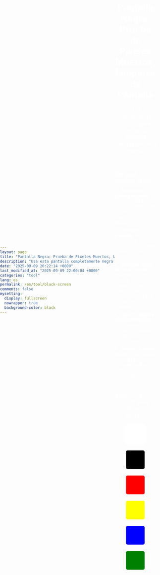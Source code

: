 ```yaml
---
layout: page
title: "Pantalla Negra: Prueba de Píxeles Muertos, Limpieza de Pantalla (Más Colores)"
description: "Usa esta pantalla completamente negra para probar píxeles muertos, verificar fugas de luz de fondo, limpiar tu pantalla, ahorrar energía en pantallas OLED/AMOLED y reducir la fatiga visual. Una herramienta versátil para tu monitor."
date: "2025-09-09 20:22:14 +0800"
last_modified_at: "2025-09-09 22:00:04 +0800"
categories: "tool"
lang: es
permalink: /es/tool/black-screen
comments: false
mysetting:
  display: fullscreen
  nowrapper: true
  background-color: black
---
```


<style>
  html, body {
    min-height: 100vh;
    margin: 0;
    padding: 0;
  }
  body {
    display: flex;
    align-items: center;
    justify-content: center;
  }
  #content {
    color: white;
    text-align: center;
    width: 90%;
    max-width: 800px;
    padding: 2rem 0;
  }
  #content h1 {
    font-size: 2.1em;
    margin-bottom: 20px;
  }
  #content p {
    font-size: 1.3em;
  }
  #more-info {
    margin-top: 20px;
    text-align: left;
    display: inline-block;
  }
  #more-info p {
    font-size: 1.2em;
    margin-bottom: 10px;
    font-weight: bold;
  }
  #more-info ul {
    list-style-position: inside;
    padding-left: 0;
  }
  #more-info li {
    font-size: 1em;
    margin-bottom: 8px;
  }
  #color-palette-container {
    margin-top: 30px;
  }
  #color-palette {
    display: flex;
    justify-content: center;
    flex-wrap: wrap;
    gap: 15px;
    margin-top: 15px;
  }
  .color-swatch {
    width: 60px;
    height: 60px;
    cursor: pointer;
    border: 3px solid white;
    border-radius: 8px;
    transition: transform 0.2s ease-in-out;
  }
  .color-swatch:hover {
    transform: scale(1.15);
  }
</style>

<div id="content">
  <h1>Pantalla Negra: Prueba de Píxeles Muertos, Limpieza de Pantalla</h1>
  <p>Una herramienta simple para poner tu pantalla completamente negra.</p>
  <div id="more-info">
    <p>Útil para muchas cosas:</p>
    <ul>
      <li><b>Encontrar píxeles muertos:</b> Una pantalla negra facilita la detección de píxeles atascados o apagados.</li>
      <li><b>Limpiar tu pantalla:</b> Ve el polvo y las manchas fácilmente sobre un fondo negro.</li>
      <li><b>Verificar fugas de luz de fondo:</b> En una habitación oscura, una pantalla negra te ayuda a ver la luz que se escapa por los bordes de tu pantalla.</li>
      <li><b>Ahorrar batería (OLED/AMOLED):</b> Estas pantallas consumen menos energía al mostrar el color negro.</li>
      <li><b>Reducir la fatiga visual:</b> Una pantalla negra es más cómoda para tus ojos en la oscuridad.</li>
    </ul>
  </div>
  <div id="color-palette-container">
    <p>Haz clic en un color para llenar la pantalla:</p>
    <div id="color-palette">
      <div class="color-swatch" style="background-color: white;" data-color="white" title="Pantalla Blanca"></div>
      <div class="color-swatch" style="background-color: black;" data-color="black" title="Pantalla Negra"></div>
      <div class="color-swatch" style="background-color: red;" data-color="red" title="Pantalla Roja"></div>
      <div class="color-swatch" style="background-color: yellow;" data-color="yellow" title="Pantalla Amarilla"></div>
      <div class="color-swatch" style="background-color: blue;" data-color="blue" title="Pantalla Azul"></div>
      <div class="color-swatch" style="background-color: green;" data-color="green" title="Pantalla Verde"></div>
    </div>
  </div>
</div>

<script>
  document.addEventListener('DOMContentLoaded', () => {
    const content = document.getElementById('content');
    const initialBodyBackground = document.body.style.backgroundColor || 'black';

    function enterFullscreen(color) {
      document.body.style.backgroundColor = color;
      content.style.display = 'none';

      document.documentElement.requestFullscreen().catch(err => {
        console.error(`Error al intentar habilitar el modo de pantalla completa: ${err.message} (${err.name})`);
        exitFullscreen();
      });
    }

    function exitFullscreen() {
      if (document.fullscreenElement) {
        document.exitFullscreen();
      }
      content.style.display = 'block';
      document.body.style.backgroundColor = initialBodyBackground;
    }

    document.querySelectorAll('.color-swatch').forEach(swatch => {
      swatch.addEventListener('click', (e) => {
        const color = e.target.dataset.color;
        enterFullscreen(color);
      });
    });

    document.addEventListener('fullscreenchange', () => {
      if (!document.fullscreenElement) {
        exitFullscreen();
      }
    });

    // Allow exiting fullscreen with a click/tap on the screen
    document.addEventListener('click', (e) => {
        if (document.fullscreenElement && e.target === document.documentElement) {
            exitFullscreen();
        }
    });
  });
</script>
